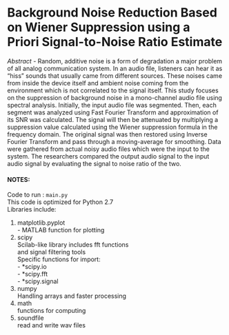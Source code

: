 # Background Noise Reduction Based on Wiener Suppression using a Priori Signal-to-Noise Ratio Estimate

*Abstract* - Random, additive noise is a form of degradation a major problem of all analog communication system. In an
audio file, listeners can hear it as “hiss” sounds that usually came from different sources. These noises came from inside the
device itself and ambient noise coming from the environment which is not correlated to the signal itself. This study focuses
on the suppression of background noise in a mono-channel audio file using spectral analysis. Initially, the input audio file
was segmented. Then, each segment was analyzed using Fast Fourier Transform and approximation of its SNR was
calculated. The signal will then be attenuated by multiplying a suppression value calculated using the Wiener suppression
formula in the frequency domain. The original signal was then restored using Inverse Fourier Transform and pass through a
moving-average for smoothing. Data were gathered from actual noisy audio files which were the input to the system. The
researchers compared the output audio signal to the input audio signal by evaluating the signal to noise ratio of the two.

#### NOTES:
Code to run : `main.py` \
This code is optimized for Python 2.7  <br> 
Libraries include:   <br>
<ol>
 <li> matplotlib.pyplot  <br>
	- MATLAB function for plotting  <br>
 <li> scipy  <br>
	Scilab-like library includes fft functions   <br>
	and signal filtering tools  <br>
	Specific functions for import:  <br>
	- *scipy.io  <br>
	- *scipy.fft  <br>
	- *scipy.signal  <br>
 <li> numpy  <br>
	Handling arrays and faster processing  <br>
 <li> math   <br>
   functions for computing  <br>
 <li> soundfile  <br>
	read and write wav files  <br>
</ol>
